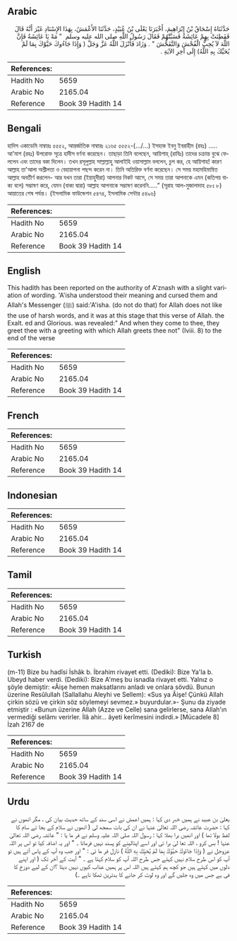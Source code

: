 ## Arabic


<div dir="rtl" lang="ar" style={{fontSize:'larger',backgroundColor:'#f8f9fa',padding:20}}>
حَدَّثَنَاهُ إِسْحَاقُ بْنُ إِبْرَاهِيمَ، أَخْبَرَنَا يَعْلَى بْنُ عُبَيْدٍ، حَدَّثَنَا الأَعْمَشُ، بِهَذَا الإِسْنَادِ غَيْرَ أَنَّهُ قَالَ فَفَطِنَتْ بِهِمْ عَائِشَةُ فَسَبَّتْهُمْ فَقَالَ رَسُولُ اللَّهِ صلى الله عليه وسلم ‏ "‏ مَهْ يَا عَائِشَةُ فَإِنَّ اللَّهَ لاَ يُحِبُّ الْفُحْشَ وَالتَّفَحُّشَ ‏"‏ ‏.‏ وَزَادَ فَأَنْزَلَ اللَّهُ عَزَّ وَجَلَّ ‏(‏ وَإِذَا جَاءُوكَ حَيَّوْكَ بِمَا لَمْ يُحَيِّكَ بِهِ اللَّهُ‏)‏ إِلَى آخِرِ الآيَةِ ‏.‏
</div>
<div style={{backgroundColor:'#f8f9fa',padding:20, marginBottom: 10}}><table> <thead> <tr> <th>References:</th> <th></th> </tr> </thead> <tbody><tr><td>Hadith No</td><td>5659</td></tr><tr><td>Arabic No</td><td>2165.04</td></tr><tr><td>Reference</td><td>Book 39 Hadith 14</td></tr></tbody></table></div>

## Bengali


<div dir="ltr" lang="bn" style={{fontSize:'larger',backgroundColor:'#f8f9fa',padding:20}}>
হাদিস একাডেমি নাম্বারঃ ৫৫৫২, আন্তর্জাতিক নাম্বারঃ ২১৬৫ ৫৫৫২-(.../...) ইসহাক ইবনু ইবরাহীম (রহঃ) ..... আ'মাশ (রহঃ) উপরোক্ত সূত্রে হাদীস বর্ণনা করেছেন। তাছাড়া তিনি বলেছেন, আয়িশাহ্ (রাযিঃ) তাদের চক্রান্ত বুঝে ফেললেন এবং তাদের বকা দিলেন। তখন রসূলুল্লাহ সাল্লাল্লাহু আলাইহি ওয়াসাল্লাম বললেন, চুপ কর, হে আয়িশাহ! কারণ আল্লাহ তা'আলা অশ্লীলতা ও বেহায়াপনা পছন্দ করেন না। তিনি অতিরিক্ত বর্ণনা করেছেন। সে সময় মহামহিমান্বিত আল্লাহ অবতীর্ণ করলেন- আর যখন তারা (ইয়াহুদীরা) আপনার নিকট আসে, সে সময় তারা আপনাকে এমন (কতিপয় বাক্য বলে) সম্ভাষণ করে, যেমন (বাক্য দ্বারা) আল্লাহ আপনাকে সম্ভাষণ করেননি.....” (সূরাহ আল-মুজালাদাহ ৫৮ঃ ৮) আয়াতের শেষ পর্যন্ত। (ইসলামিক ফাউন্ডেশন ৫৪৭৪, ইসলামিক সেন্টার ৫৪৯৬)
</div>
<div style={{backgroundColor:'#f8f9fa',padding:20, marginBottom: 10}}><table> <thead> <tr> <th>References:</th> <th></th> </tr> </thead> <tbody><tr><td>Hadith No</td><td>5659</td></tr><tr><td>Arabic No</td><td>2165.04</td></tr><tr><td>Reference</td><td>Book 39 Hadith 14</td></tr></tbody></table></div>

## English


<div dir="ltr" lang="en" style={{fontSize:'larger',backgroundColor:'#f8f9fa',padding:20}}>
This hadith has been reported on the authority of A'znash with a slight variation of wording. 'A'isha understood their meaning and cursed them and Allah's Messenger (ﷺ) said:'A'isha. (do not do that) for Allah does not like the use of harsh words, and it was at this stage that this verse of Allah. the Exalt. ed and Glorious. was revealed:" And when they come to thee, they greet thee with a greeting with which Allah greets thee not" (Iviii. 8) to the end of the verse
</div>
<div style={{backgroundColor:'#f8f9fa',padding:20, marginBottom: 10}}><table> <thead> <tr> <th>References:</th> <th></th> </tr> </thead> <tbody><tr><td>Hadith No</td><td>5659</td></tr><tr><td>Arabic No</td><td>2165.04</td></tr><tr><td>Reference</td><td>Book 39 Hadith 14</td></tr></tbody></table></div>

## French


<div dir="ltr" lang="fr" style={{fontSize:'larger',backgroundColor:'#f8f9fa',padding:20}}>

</div>
<div style={{backgroundColor:'#f8f9fa',padding:20, marginBottom: 10}}><table> <thead> <tr> <th>References:</th> <th></th> </tr> </thead> <tbody><tr><td>Hadith No</td><td>5659</td></tr><tr><td>Arabic No</td><td>2165.04</td></tr><tr><td>Reference</td><td>Book 39 Hadith 14</td></tr></tbody></table></div>

## Indonesian


<div dir="ltr" lang="id" style={{fontSize:'larger',backgroundColor:'#f8f9fa',padding:20}}>

</div>
<div style={{backgroundColor:'#f8f9fa',padding:20, marginBottom: 10}}><table> <thead> <tr> <th>References:</th> <th></th> </tr> </thead> <tbody><tr><td>Hadith No</td><td>5659</td></tr><tr><td>Arabic No</td><td>2165.04</td></tr><tr><td>Reference</td><td>Book 39 Hadith 14</td></tr></tbody></table></div>

## Tamil


<div dir="ltr" lang="ta" style={{fontSize:'larger',backgroundColor:'#f8f9fa',padding:20}}>

</div>
<div style={{backgroundColor:'#f8f9fa',padding:20, marginBottom: 10}}><table> <thead> <tr> <th>References:</th> <th></th> </tr> </thead> <tbody><tr><td>Hadith No</td><td>5659</td></tr><tr><td>Arabic No</td><td>2165.04</td></tr><tr><td>Reference</td><td>Book 39 Hadith 14</td></tr></tbody></table></div>

## Turkish


<div dir="ltr" lang="tr" style={{fontSize:'larger',backgroundColor:'#f8f9fa',padding:20}}>
(m-11) Bize bu hadîsi İshâk b. İbrahim rivayet etti. (Dediki): Bize Ya'la b. Ubeyd haber verdi. (Dediki): Bize A'meş bu isnadla rivayet etti. Yalnız o şöyle demiştir: «Âişe hemen maksatlarını anladı ve onlara sövdü. Bunun üzerine Resûlullah (Sallallahu Aleyhi ve Sellem): «Sus ya Âişe! Çünkü Allah çirkin sözü ve çirkin söz söylemeyi sevmez.» buyurdular.»- Şunu da ziyade etmiştir : «Bunun üzerine Allah (Azze ve Celle) sana gelirlerse, sana Allah'ın vermediği selâmı verirler. İlâ ahir... âyeti kerîmesini indirdi.» [Mücadele 8] İzah 2167 de
</div>
<div style={{backgroundColor:'#f8f9fa',padding:20, marginBottom: 10}}><table> <thead> <tr> <th>References:</th> <th></th> </tr> </thead> <tbody><tr><td>Hadith No</td><td>5659</td></tr><tr><td>Arabic No</td><td>2165.04</td></tr><tr><td>Reference</td><td>Book 39 Hadith 14</td></tr></tbody></table></div>

## Urdu


<div dir="rtl" lang="ur" style={{fontSize:'larger',backgroundColor:'#f8f9fa',padding:20}}>
یعلیٰ بن عبید نے ہمیں خبر دی کہا : ہمیں اعمش نے اسی سند کے ساتھ حدیث بیان کی ، مگر انھوں نے کہا : حضرت عائشہ رضی اللہ تعالیٰ عنہا نے ان کی بات سمجھ لی ( انھوں نے سلام کے بجا ئے سام کا لفظ بولا تھا ) اور انھیں برا بھلا کہا : رسول اللہ صلی اللہ علیہ وسلم نے فر ما یا : " عائشہ رضی اللہ تعالیٰ عنہا ! بس کرو ، اللہ تعا لیٰ برا ئی اور اسے اپنالینے کو پسند نہیں فرماتا ۔ " اور یہ اضافہ کیا تو اس پر اللہ عزوجل نے ( وَإِذَا جَاءُوكَ حَيَّوْكَ بِمَا لَمْ يُحَيِّكَ بِهِ اللَّهُ ) نازل فر ما ئی : " اور جب وہ آپ کے پاس آتے ہیں تو آپ کو اس طرح سلام نہیں کہتے جس طرح اللہ آپ کو سلام کہتا ہے ۔ " آیت کے آخر تک ( اور اپنے دلوں میں کہتے ہیں جو کچھ ہم کہتے ہیں اللہ اس پر ہمیں عذاب کیوں نہیں دیتا ؟ان کے لیے دوزخ کا فی ہے جس میں وہ جلیں گے اور وہ لوٹ کر جانے کا بدترین ٹھکا ناہے ۔)
</div>
<div style={{backgroundColor:'#f8f9fa',padding:20, marginBottom: 10}}><table> <thead> <tr> <th>References:</th> <th></th> </tr> </thead> <tbody><tr><td>Hadith No</td><td>5659</td></tr><tr><td>Arabic No</td><td>2165.04</td></tr><tr><td>Reference</td><td>Book 39 Hadith 14</td></tr></tbody></table></div>